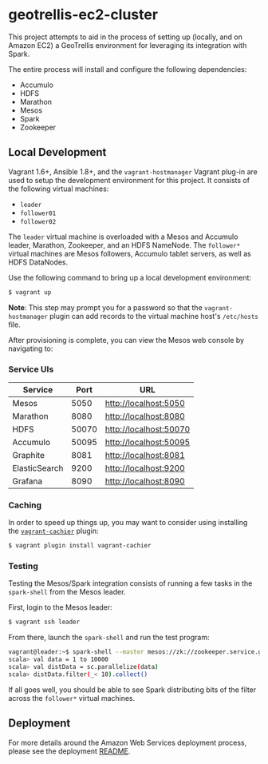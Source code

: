 # geotrellis-ec2-cluster

This project attempts to aid in the process of setting up (locally, and on Amazon EC2) a GeoTrellis environment for leveraging its integration with Spark. 

The entire process will install and configure the following dependencies:

- Accumulo
- HDFS
- Marathon
- Mesos
- Spark
- Zookeeper

## Local Development

Vagrant 1.6+, Ansible 1.8+, and the `vagrant-hostmanager` Vagrant plug-in are used to setup the development environment for this project. It consists of the following virtual machines:

- `leader`
- `follower01`
- `follower02`

The `leader` virtual machine is overloaded with a Mesos and Accumulo leader, Marathon, Zookeeper, and an HDFS NameNode. The `follower*` virtual machines are Mesos followers, Accumulo tablet servers, as well as HDFS DataNodes.

Use the following command to bring up a local development environment:

```bash
$ vagrant up
```

**Note**: This step may prompt you for a password so that the `vagrant-hostmanager` plugin can add records to the virtual machine host's `/etc/hosts` file.

After provisioning is complete, you can view the Mesos web console by navigating to:

### Service UIs

Service                | Port  | URL
---------------------- | ----- | ------------------------------------------------
Mesos                  | 5050  | [http://localhost:5050](http://localhost:5050)
Marathon               | 8080  | [http://localhost:8080](http://localhost:8080)
HDFS                   | 50070 | [http://localhost:50070](http://localhost:50070)
Accumulo               | 50095 | [http://localhost:50095](http://localhost:50095)
Graphite               | 8081  | [http://localhost:8081](http://localhost:8081)
ElasticSearch          | 9200  | [http://localhost:9200](http://localhost:9200)
Grafana                | 8090  | [http://localhost:8090](http://localhost:8090)

### Caching

In order to speed up things up, you may want to consider using installing the [`vagrant-cachier`](https://github.com/fgrehm/vagrant-cachier) plugin:

```bash
$ vagrant plugin install vagrant-cachier
```

### Testing

Testing the Mesos/Spark integration consists of running a few tasks in the `spark-shell` from the Mesos leader.

First, login to the Mesos leader:

```bash
$ vagrant ssh leader
```

From there, launch the `spark-shell` and run the test program:

```bash
vagrant@leader:~$ spark-shell --master mesos://zk://zookeeper.service.geotrellis-spark.internal:2181/mesos
scala> val data = 1 to 10000
scala> val distData = sc.parallelize(data)
scala> distData.filter(_< 10).collect()
```

If all goes well, you should be able to see Spark distributing bits of the filter across the `follower*` virtual machines.

## Deployment

For more details around the Amazon Web Services deployment process, please see the deployment [README](deployment/README.md).
